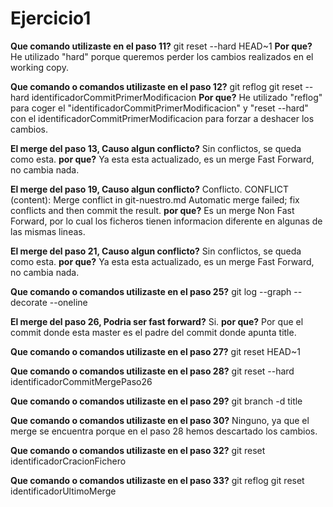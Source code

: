 # Ejercicio1

**Que comando utilizaste en el paso 11?**
  git reset --hard HEAD~1
**Por que?**
  He utilizado "hard" porque queremos perder los cambios realizados en el working copy.

**Que comando o comandos utilizaste en el paso 12?**
  git reflog
  git reset --hard identificadorCommitPrimerModificacion
**Por que?**
  He utilizado "reflog" para coger el "identificadorCommitPrimerModificacion" y "reset --hard"
  con el identificadorCommitPrimerModificacion para forzar a deshacer los cambios.
  
**El merge del paso 13, Causo algun conflicto?**
  Sin conflictos, se queda como esta.
**por que?**
  Ya esta esta actualizado, es un merge Fast Forward, no cambia nada.

**El merge del paso 19, Causo algun conflicto?**
  Conflicto. CONFLICT (content): Merge conflict in git-nuestro.md
  Automatic merge failed; fix conflicts and then commit the result.
**por que?**
  Es un merge Non Fast Forward, por lo cual los ficheros tienen informacion diferente en algunas
  de las mismas lineas.
  
**El merge del paso 21, Causo algun conflicto?**
  Sin conflictos, se queda como esta.
**por que?**
  Ya esta esta actualizado, es un merge Fast Forward, no cambia nada.

**Que comando o comandos utilizaste en el paso 25?**
  git log --graph --decorate --oneline

**El merge del paso 26, Podria ser fast forward?**
  Si.
**por que?**
  Por que el commit donde esta master es el padre del commit donde apunta title.
  
**Que comando o comandos utilizaste en el paso 27?**
  git reset HEAD~1
  
**Que comando o comandos utilizaste en el paso 28?**
  git reset --hard identificadorCommitMergePaso26

**Que comando o comandos utilizaste en el paso 29?**
  git branch -d title

**Que comando o comandos utilizaste en el paso 30?**
  Ninguno, ya que el merge se encuentra porque en el paso 28 hemos descartado los cambios.

**Que comando o comandos utilizaste en el paso 32?**
  git reset identificadorCracionFichero

**Que comando o comandos utilizaste en el paso 33?**
  git reflog
  git reset identificadorUltimoMerge









  
  
  
  
  
  


  
  
  
  
  
  
  
  
  
  
  
  
  
  
 
